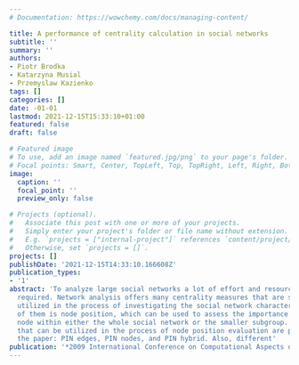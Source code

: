 ```yaml
---
# Documentation: https://wowchemy.com/docs/managing-content/

title: A performance of centrality calculation in social networks
subtitle: ''
summary: ''
authors:
- Piotr Brodka
- Katarzyna Musial
- Przemyslaw Kazienko
tags: []
categories: []
date: -01-01
lastmod: 2021-12-15T15:33:10+01:00
featured: false
draft: false

# Featured image
# To use, add an image named `featured.jpg/png` to your page's folder.
# Focal points: Smart, Center, TopLeft, Top, TopRight, Left, Right, BottomLeft, Bottom, BottomRight.
image:
  caption: ''
  focal_point: ''
  preview_only: false

# Projects (optional).
#   Associate this post with one or more of your projects.
#   Simply enter your project's folder or file name without extension.
#   E.g. `projects = ["internal-project"]` references `content/project/deep-learning/index.md`.
#   Otherwise, set `projects = []`.
projects: []
publishDate: '2021-12-15T14:33:10.166608Z'
publication_types:
- '1'
abstract: 'To analyze large social networks a lot of effort and resources are usually
  required. Network analysis offers many centrality measures that are successfully
  utilized in the process of investigating the social network characteristics. One
  of them is node position, which can be used to assess the importance of a given
  node within either the whole social network or the smaller subgroup. Three algorithms
  that can be utilized in the process of node position evaluation are presented in
  the paper: PIN edges, PIN nodes, and PIN hybrid. Also, different'
publication: '*2009 International Conference on Computational Aspects of Social Networks*'
---
```

